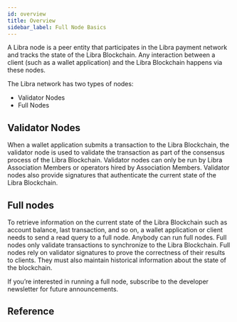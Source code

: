 ```yaml
---
id: overview
title: Overview
sidebar_label: Full Node Basics
---
```


A Libra node is a peer entity that participates in the Libra payment network and tracks the state of the Libra Blockchain. Any interaction between a client (such as a wallet application) and the Libra Blockchain happens via these nodes.

The Libra network has two types of nodes:
* Validator Nodes
* Full Nodes

## Validator Nodes

When a wallet application submits a transaction to the Libra Blockchain, the validator node is used to validate the transaction as part of the consensus process of the Libra Blockchain. Validator nodes can only be run by Libra Association Members or operators hired by Association Members. Validator nodes also provide signatures that authenticate the current state of the Libra Blockchain.

## Full nodes

To retrieve information on the current state of the Libra Blockchain such as account balance, last transaction, and so on, a wallet application or client needs to send a read query to a full node. Anybody can run full nodes. Full nodes only validate transactions to synchronize to the Libra Blockchain. Full nodes rely on validator signatures to prove the correctness of their results to clients. They must also maintain historical information about the state of the blockchain.

If you’re interested in running a full node, subscribe to the developer newsletter for future announcements.

## Reference

<CardsWrapper>
  <CoreReference />
  <MerchantReference />
  <WalletReference />
  <MoveReference />
</CardsWrapper>
